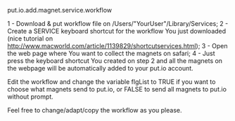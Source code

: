 put.io.add.magnet.service.workflow

1 - Download & put workflow file on /Users/"YourUser"/Library/Services;
2 - Create a SERVICE keyboard shortcut for the workflow You just downloaded (nice tutorial on http://www.macworld.com/article/1139829/shortcutservices.html);
3 - Open the web page where You want to collect the magnets on safari;
4 - Just press the keyboard shortcut You created on step 2 and all the magnets on the webpage will be automatically added to your put.io account.

Edit the workflow and change the variable flgList to TRUE if you want to choose what magnets send to put.io, or FALSE to send all magnets to put.io without prompt.

Feel free to change/adapt/copy the workflow as you please.

 
